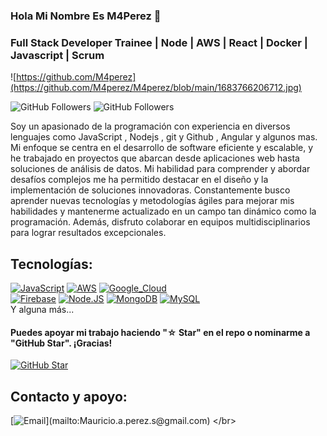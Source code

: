 ### Hola Mi Nombre Es M4Perez 👋
### Full Stack Developer Trainee | Node | AWS | React | Docker | Javascript | Scrum
![https://github.com/M4perez](https://github.com/M4perez/M4perez/blob/main/1683766206712.jpg)

![GitHub Followers](https://img.shields.io/github/followers/M4perez?style=social)
![GitHub Followers](https://img.shields.io/github/stars/M4perez?style=social)

Soy un apasionado de la programación con experiencia en diversos lenguajes como JavaScript , Nodejs , git y Github , Angular y algunos mas. Mi enfoque se centra en el desarrollo de software eficiente y escalable, y he trabajado en proyectos que abarcan desde aplicaciones web hasta soluciones de análisis de datos. Mi habilidad para comprender y abordar desafíos complejos me ha permitido destacar en el diseño y la implementación de soluciones innovadoras. Constantemente busco aprender nuevas tecnologías y metodologías ágiles para mejorar mis habilidades y mantenerme actualizado en un campo tan dinámico como la programación. Además, disfruto colaborar en equipos multidisciplinarios para lograr resultados excepcionales.


## Tecnologías:
[![JavaScript](https://img.shields.io/badge/JavaScript-F7DF1E?style=for-the-badge&logo=javascript&logoColor=white&labelColor=101010)]()
[![AWS](https://img.shields.io/badge/AWS-232F3E?style=for-the-badge&logo=amazon-aws&logoColor=white&labelColor=101010)]()
[![Google_Cloud](https://img.shields.io/badge/Google_Cloud-4285F4?style=for-the-badge&logo=googlecloud&logoColor=white&labelColor=101010)]()
</br>
[![Firebase](https://img.shields.io/badge/Firebase-FFCA28?style=for-the-badge&logo=firebase&logoColor=white&labelColor=101010)]()
[![Node.JS](https://img.shields.io/badge/Node.JS-339933?style=for-the-badge&logo=node.js&logoColor=white&labelColor=101010)]()
[![MongoDB](https://img.shields.io/badge/MongoDB-47A248?style=for-the-badge&logo=mongodb&logoColor=white&labelColor=101010)]()
[![MySQL](https://img.shields.io/badge/MySQL-4479A1?style=for-the-badge&logo=mysql&logoColor=white&labelColor=101010)]()
</br>
Y alguna más...

#### Puedes apoyar mi trabajo haciendo "☆ Star" en el repo o nominarme a "GitHub Star". ¡Gracias!

[![GitHub Star](https://img.shields.io/badge/GitHub-Nominar_a_star-yellow?style=for-the-badge&logo=github&logoColor=white&labelColor=101010)](https://stars.github.com/nominate/)


## Contacto y apoyo:


[![Email](https://img.shields.io/badge/mauricio.a.perez.s@gmail.com-email_personal_(respuesta_lenta)-D14836?style=for-the-badge&logo=gmail&logoColor=white&labelColor=101010)](mailto:Mauricio.a.perez.s@gmail.com)
</br>

